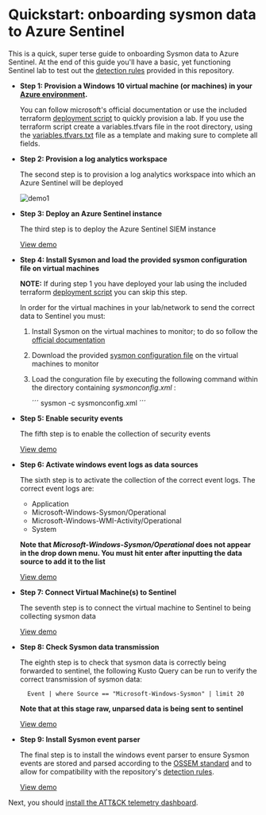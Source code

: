 Quickstart: onboarding sysmon data to Azure Sentinel
====================================================

This is a quick, super terse guide to onboarding Sysmon data to Azure Sentinel. At the end of this guide you'll have a basic, yet functioning Sentinel lab to test out the [detection rules](https://github.com/BlueTeamToolkit/sentinel-attack/tree/master/detections) provided in this repository.

- **Step 1: Provision a Windows 10 virtual machine (or machines) in your [Azure environment](https://portal.azure.com).**
  
  You can follow microsoft's official documentation or use the included terraform [deployment script](https://github.com/BlueTeamToolkit/sentinel-attack/blob/master/lab) to quickly provision a lab. If you use the terraform script create a variables.tfvars file in the root directory, using the [variables.tfvars.txt](https://github.com/BlueTeamToolkit/sentinel-attack/blob/master/lab/variables.tfvars.txt) file as a template and making sure to complete all fields.

- **Step 2: Provision a log analytics workspace**
  
  The second step is to provision a log analytics workspace into which an Azure Sentinel will be deployed
  
  ![demo1](https://github.com/BlueTeamToolkit/sentinel-attack/blob/master/docs/deploy-analytics.gif)


- **Step 3: Deploy an Azure Sentinel instance**

  The third step is to deploy the Azure Sentinel SIEM instance
  
  [View demo](https://github.com/BlueTeamToolkit/sentinel-attack/tree/master/docs/deploy-sentinel.gif)

- **Step 4: Install Sysmon and load the provided sysmon configuration file on virtual machines**

  **NOTE:** If during step 1 you have deployed your lab using the included terraform [deployment script](https://github.com/BlueTeamToolkit/sentinel-attack/blob/master/lab) you can skip this step.
  
  In order for the virtual machines in your lab/network to send the correct data to Sentinel you must:

  1. Install Sysmon on the virtual machines to monitor; to do so follow the [official documentation](https://docs.microsoft.com/en-us/sysinternals/downloads/sysmon)
  2. Download the provided [sysmon configuration file](https://github.com/BlueTeamToolkit/sentinel-attack/blob/master/sysmonconfig.xml) on the virtual machines to monitor
  3. Load the conguration file by executing the following command within the directory containing _sysmonconfig.xml_ :

      ´´´
      sysmon -c sysmonconfig.xml
      ´´´

- **Step 5: Enable security events**
 
  The fifth step is to enable the collection of security events
  
  [View demo](https://github.com/BlueTeamToolkit/sentinel-attack/tree/master/docs/enable-security-events.gif)

- **Step 6: Activate windows event logs as data sources**
 
  The sixth step is to activate the collection of the correct event logs. The correct event logs are:
    - Application
    - Microsoft-Windows-Sysmon/Operational
    - Microsoft-Windows-WMI-Activity/Operational
    - System

  **Note that _Microsoft-Windows-Sysmon/Operational_ does not appear in the drop down menu. You must hit enter after inputting the data source to add it to the list**
  
  [View demo](https://github.com/BlueTeamToolkit/sentinel-attack/tree/master/docs/enable-event-logs.gif)


- **Step 7: Connect Virtual Machine(s) to Sentinel**
  
  The seventh step is to connect the virtual machine to Sentinel to being collecting sysmon data
  
  [View demo](https://github.com/BlueTeamToolkit/sentinel-attack/tree/master/docs/connect-vm.gif)


- **Step 8: Check Sysmon data transmission**
  
  The eighth step is to check that sysmon data is correctly being forwarded to sentinel, the following Kusto Query can be run to verify the correct transmission of sysmon data:

        Event | where Source == "Microsoft-Windows-Sysmon" | limit 20

  **Note that at this stage raw, unparsed data is being sent to sentinel**
  
  [View demo](https://github.com/BlueTeamToolkit/sentinel-attack/tree/master/docs/data-test.gif)

- **Step 9: Install Sysmon event parser**
  
  The final step is to install the windows event parser to ensure Sysmon events are stored and parsed according to the [OSSEM standard](https://github.com/Cyb3rWard0g/OSSEM) and to allow for compatibility with the repository's [detection rules](https://github.com/BlueTeamToolkit/sentinel-attack/tree/master/detections).
  
  [View demo](https://github.com/BlueTeamToolkit/sentinel-attack/tree/master/docs/install-parser.gif)

Next, you should [install the ATT&CK telemetry dashboard](https://github.com/BlueTeamToolkit/sentinel-attack/blob/master/dashboards/README.md).
